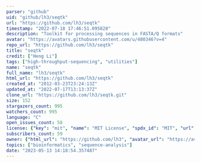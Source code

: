 ```yaml
---
parser: "github"
uid: "github/lh3/seqtk"
url: "https://github.com/lh3/seqtk"
timestamp: "2022-07-18 17:46:51.095828"
description: "Toolkit for processing sequences in FASTA/Q formats"
avatar: "https://avatars.githubusercontent.com/u/480346?v=4"
repo_url: "https://github.com/lh3/seqtk"
title: "seqtk"
credit: ["Heng Li"]
tags: ["high-throughput-sequencing", "utilities"]
name: "seqtk"
full_name: "lh3/seqtk"
html_url: "https://github.com/lh3/seqtk"
created_at: "2012-03-23T23:24:13Z"
updated_at: "2022-07-17T13:13:37Z"
clone_url: "https://github.com/lh3/seqtk.git"
size: 152
stargazers_count: 995
watchers_count: 995
language: "C"
open_issues_count: 58
license: {"key": "mit", "name": "MIT License", "spdx_id": "MIT", "url": "https://api.github.com/licenses/mit", "node_id": "MDc6TGljZW5zZTEz"}
subscribers_count: 59
owner: {"html_url": "https://github.com/lh3", "avatar_url": "https://avatars.githubusercontent.com/u/480346?v=4", "login": "lh3", "type": "User"}
topics: ["bioinformatics", "sequence-analysis"]
date: "2023-05-13 14:18:54.357487"
---
```

